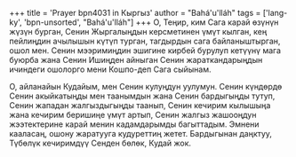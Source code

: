 +++
title = 'Prayer bpn4031 in Кыргыз'
author = "Bahá'u'lláh"
tags = ['lang-ky', 'bpn-unsorted', "Bahá'u'lláh"]
+++
О, Теңир, ким Сага карай өзүнүн жүзүн бурган, Сенин Жыргалыңдын керсметинен үмүт кылган, кең пейлиңдин ачылышын күтүп турган, тагдырдын сага байланыштырган, ошол мен. Сенин мээримиңдин эшигине кирбей бурулуп кетүүнү мага буюрба жана Сенин Ишиңден айныган Сенин жараткандарыңдын ичиндеги ошолорго мени Кошпо-деп Сага сыйынам.

О, айланайын Кудайым, мен Сенин кулуңдун уулумун. Сенин күндөрдө Сенин акыйкатыңды мен таанымдын жана Сенин бардыгыңды тутуп, Сенин жападан жалгыздыгыңды таанып, Сенин кечирим кылышыңа жана кечирим беришиңе үмүт артып, Сенин жалгыз жашооңдун жээтектерине карай менин кадамдарымды багыттадым. Эмнени кааласаң, ошону жаратууга кудуреттиң жетет. Бардыгынан даңктуу, Түбөлүк кечиримдүү Сенден бөлөк, Кудай жок.
